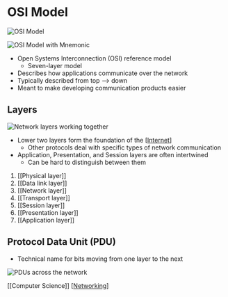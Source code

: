 # OSI Model

![OSI Model](/assets/second-brain/2020-09-08-21-22-35.png)

![OSI Model with Mnemonic](/assets/second-brain/2020-09-14-10-28-36.png)

- Open Systems Interconnection (OSI) reference model
  - Seven-layer model
- Describes how applications communicate over the network
- Typically described from top --> down
- Meant to make developing communication products easier

## Layers

![Network layers working together](/assets/second-brain/2020-09-08-21-37-28.png)

- Lower two layers form the foundation of the [[Internet]]
  - Other protocols deal with specific types of network communication
- Application, Presentation, and Session layers are often intertwined
  - Can be hard to distinguish between them

1. [[Physical layer]]
2. [[Data link layer]]
3. [[Network layer]]
4. [[Transport layer]]
5. [[Session layer]]
6. [[Presentation layer]]
7. [[Application layer]]

## Protocol Data Unit (PDU)

- Technical name for bits moving from one layer to the next

![PDUs across the network](/assets/second-brain/2020-09-08-21-36-31.png)

[[Computer Science]] [[Networking]]

[//begin]: # "Autogenerated link references for markdown compatibility"
[internet]: internet "Internet"
[physical-layer]: physical-layer "Physical Layer (Layer 1)"
[data-link-layer]: data-link-layer "Data Link Layer (Layer 2)"
[network-layer]: network-layer "Network Layer (Layer 3)"
[transport-layer]: transport-layer "Transport Layer (Layer 4)"
[session-layer]: session-layer "Session Layer (Layer 5)"
[presentation-layer]: presentation-layer "Presentation Layer (Layer 6)"
[application-layer]: application-layer "Application Layer (Layer 7)"
[computer-science]: computer-science "Computer Science"
[networking]: networking "Networking"
[//end]: # "Autogenerated link references"

